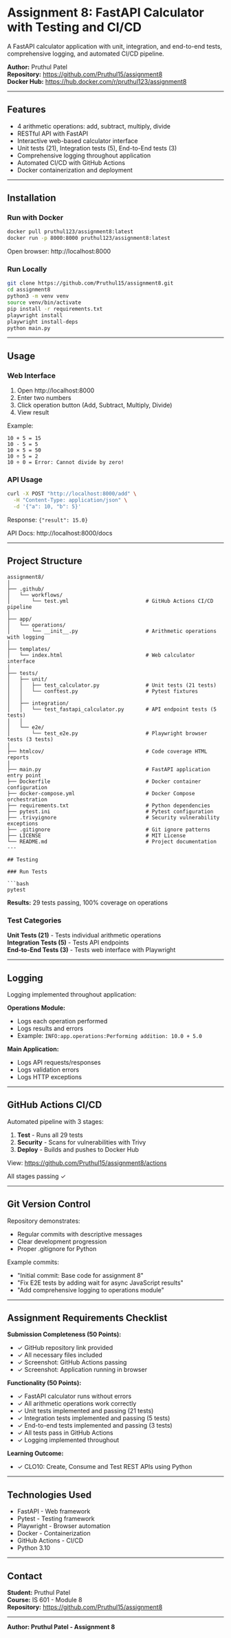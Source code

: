 # Assignment 8: FastAPI Calculator with Testing and CI/CD

A FastAPI calculator application with unit, integration, and end-to-end tests, comprehensive logging, and automated CI/CD pipeline.

**Author:** Pruthul Patel  
**Repository:** https://github.com/Pruthul15/assignment8  
**Docker Hub:** https://hub.docker.com/r/pruthul123/assignment8

---

## Features

- 4 arithmetic operations: add, subtract, multiply, divide
- RESTful API with FastAPI
- Interactive web-based calculator interface
- Unit tests (21), Integration tests (5), End-to-End tests (3)
- Comprehensive logging throughout application
- Automated CI/CD with GitHub Actions
- Docker containerization and deployment

---

## Installation

### Run with Docker

```bash
docker pull pruthul123/assignment8:latest
docker run -p 8000:8000 pruthul123/assignment8:latest
```

Open browser: http://localhost:8000

### Run Locally

```bash
git clone https://github.com/Pruthul15/assignment8.git
cd assignment8
python3 -m venv venv
source venv/bin/activate
pip install -r requirements.txt
playwright install
playwright install-deps
python main.py
```

---

## Usage

### Web Interface

1. Open http://localhost:8000
2. Enter two numbers
3. Click operation button (Add, Subtract, Multiply, Divide)
4. View result

Example:
```
10 + 5 = 15
10 - 5 = 5
10 × 5 = 50
10 ÷ 5 = 2
10 ÷ 0 = Error: Cannot divide by zero!
```

### API Usage

```bash
curl -X POST "http://localhost:8000/add" \
  -H "Content-Type: application/json" \
  -d '{"a": 10, "b": 5}'
```

Response: `{"result": 15.0}`

API Docs: http://localhost:8000/docs

---

## Project Structure

```
assignment8/
│
├── .github/
│   └── workflows/
│       └── test.yml                         # GitHub Actions CI/CD pipeline
│
├── app/
│   └── operations/
│       └── __init__.py                      # Arithmetic operations with logging
│
├── templates/
│   └── index.html                           # Web calculator interface
│
├── tests/
│   ├── unit/
│   │   ├── test_calculator.py               # Unit tests (21 tests)
│   │   └── conftest.py                      # Pytest fixtures
│   │
│   ├── integration/
│   │   └── test_fastapi_calculator.py       # API endpoint tests (5 tests)
│   │
│   └── e2e/
│       └── test_e2e.py                      # Playwright browser tests (3 tests)
│
├── htmlcov/                                 # Code coverage HTML reports
│
├── main.py                                  # FastAPI application entry point
├── Dockerfile                               # Docker container configuration
├── docker-compose.yml                       # Docker Compose orchestration
├── requirements.txt                         # Python dependencies
├── pytest.ini                               # Pytest configuration
├── .trivyignore                             # Security vulnerability exceptions
├── .gitignore                               # Git ignore patterns
├── LICENSE                                  # MIT License
└── README.md                                # Project documentation
---

## Testing

### Run Tests

```bash
pytest
```

**Results:** 29 tests passing, 100% coverage on operations

### Test Categories

**Unit Tests (21)** - Tests individual arithmetic operations  
**Integration Tests (5)** - Tests API endpoints  
**End-to-End Tests (3)** - Tests web interface with Playwright

---

## Logging

Logging implemented throughout application:

**Operations Module:**
- Logs each operation performed
- Logs results and errors
- Example: `INFO:app.operations:Performing addition: 10.0 + 5.0`

**Main Application:**
- Logs API requests/responses
- Logs validation errors
- Logs HTTP exceptions

---

## GitHub Actions CI/CD

Automated pipeline with 3 stages:

1. **Test** - Runs all 29 tests
2. **Security** - Scans for vulnerabilities with Trivy
3. **Deploy** - Builds and pushes to Docker Hub

View: https://github.com/Pruthul15/assignment8/actions

All stages passing ✓

---

## Git Version Control

Repository demonstrates:
- Regular commits with descriptive messages
- Clear development progression
- Proper .gitignore for Python

Example commits:
- "Initial commit: Base code for assignment 8"
- "Fix E2E tests by adding wait for async JavaScript results"
- "Add comprehensive logging to operations module"

---

## Assignment Requirements Checklist

**Submission Completeness (50 Points):**
- ✓ GitHub repository link provided
- ✓ All necessary files included
- ✓ Screenshot: GitHub Actions passing
- ✓ Screenshot: Application running in browser

**Functionality (50 Points):**
- ✓ FastAPI calculator runs without errors
- ✓ All arithmetic operations work correctly
- ✓ Unit tests implemented and passing (21 tests)
- ✓ Integration tests implemented and passing (5 tests)
- ✓ End-to-end tests implemented and passing (3 tests)
- ✓ All tests pass in GitHub Actions
- ✓ Logging implemented throughout

**Learning Outcome:**
- ✓ CLO10: Create, Consume and Test REST APIs using Python

---

## Technologies Used

- FastAPI - Web framework
- Pytest - Testing framework
- Playwright - Browser automation
- Docker - Containerization
- GitHub Actions - CI/CD
- Python 3.10

---

## Contact

**Student:** Pruthul Patel  
**Course:** IS 601 - Module 8  
**Repository:** https://github.com/Pruthul15/assignment8

---

**Author: Pruthul Patel - Assignment 8**